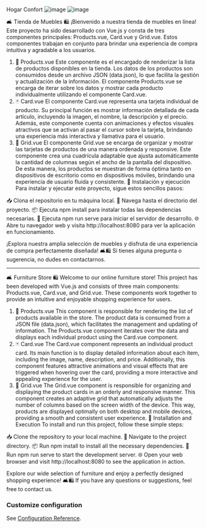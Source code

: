 Hogar Confort
![image](https://github.com/everjulian/hogar-confort/assets/97122875/4b76a352-80b6-4803-a777-b7de105d9900)
![image](https://github.com/everjulian/hogar-confort/assets/97122875/e75905e9-aee1-4df9-83da-ae9046f11a94)


🛋️ Tienda de Muebles 🛍️
¡Bienvenido a nuestra tienda de muebles en línea! Este proyecto ha sido desarrollado con Vue.js y consta de tres componentes principales: Products.vue, Card.vue y Grid.vue. Estos componentes trabajan en conjunto para brindar una experiencia de compra intuitiva y agradable a los usuarios.
1. 📄 Products.vue
Este componente es el encargado de renderizar la lista de productos disponibles en la tienda. Los datos de los productos son consumidos desde un archivo JSON (data.json), lo que facilita la gestión y actualización de la información. El componente Products.vue se encarga de iterar sobre los datos y mostrar cada producto individualmente utilizando el componente Card.vue.
2. 🃏 Card.vue
El componente Card.vue representa una tarjeta individual de producto. Su principal función es mostrar información detallada de cada artículo, incluyendo la imagen, el nombre, la descripción y el precio. Además, este componente cuenta con animaciones y efectos visuales atractivos que se activan al pasar el cursor sobre la tarjeta, brindando una experiencia más interactiva y llamativa para el usuario.
3. 🔲 Grid.vue
El componente Grid.vue se encarga de organizar y mostrar las tarjetas de productos de una manera ordenada y responsive. Este componente crea una cuadrícula adaptable que ajusta automáticamente la cantidad de columnas según el ancho de la pantalla del dispositivo. De esta manera, los productos se muestran de forma óptima tanto en dispositivos de escritorio como en dispositivos móviles, brindando una experiencia de usuario fluida y consistente.
🚀 Instalación y ejecución
Para instalar y ejecutar este proyecto, sigue estos sencillos pasos:

📥 Clona el repositorio en tu máquina local.
📂 Navega hasta el directorio del proyecto.
📦 Ejecuta npm install para instalar todas las dependencias necesarias.
🚀 Ejecuta npm run serve para iniciar el servidor de desarrollo.
🌐 Abre tu navegador web y visita http://localhost:8080 para ver la aplicación en funcionamiento.

¡Explora nuestra amplia selección de muebles y disfruta de una experiencia de compra perfectamente diseñada! 🛋️🛍️ Si tienes alguna pregunta o sugerencia, no dudes en contactarnos.

-----------------------------------------------------------------------------------------------------------------------------------------------------------------------------------------
🛋️ Furniture Store 🛍️
Welcome to our online furniture store! This project has been developed with Vue.js and consists of three main components: Products.vue, Card.vue, and Grid.vue. These components work together to provide an intuitive and enjoyable shopping experience for users.
1. 📄 Products.vue
This component is responsible for rendering the list of products available in the store. The product data is consumed from a JSON file (data.json), which facilitates the management and updating of information. The Products.vue component iterates over the data and displays each individual product using the Card.vue component.
2. 🃏 Card.vue
The Card.vue component represents an individual product card. Its main function is to display detailed information about each item, including the image, name, description, and price. Additionally, this component features attractive animations and visual effects that are triggered when hovering over the card, providing a more interactive and appealing experience for the user.
3. 🔲 Grid.vue
The Grid.vue component is responsible for organizing and displaying the product cards in an orderly and responsive manner. This component creates an adaptive grid that automatically adjusts the number of columns based on the screen width of the device. This way, products are displayed optimally on both desktop and mobile devices, providing a smooth and consistent user experience.
🚀 Installation and Execution
To install and run this project, follow these simple steps:

📥 Clone the repository to your local machine.
📂 Navigate to the project directory.
📦 Run npm install to install all the necessary dependencies.
🚀 Run npm run serve to start the development server.
🌐 Open your web browser and visit http://localhost:8080 to see the application in action.

Explore our wide selection of furniture and enjoy a perfectly designed shopping experience! 🛋️🛍️ If you have any questions or suggestions, feel free to contact us.




### Customize configuration
See [Configuration Reference](https://cli.vuejs.org/config/).
